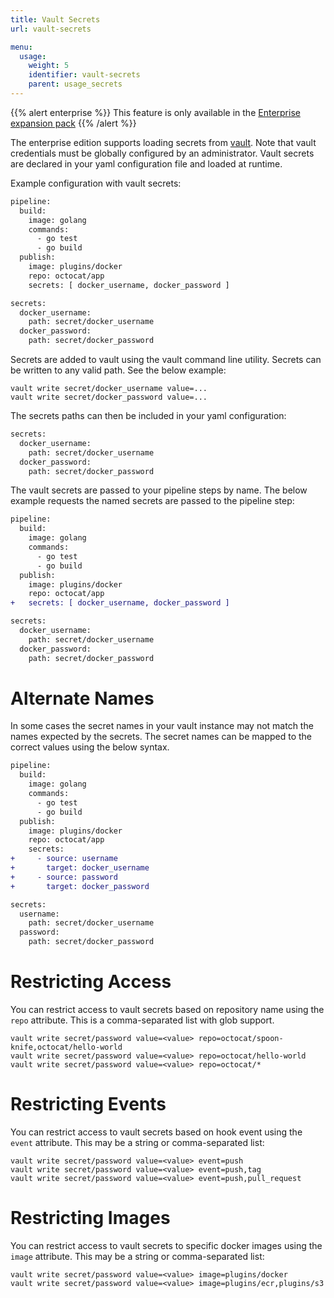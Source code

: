 ```yaml
---
title: Vault Secrets
url: vault-secrets

menu:
  usage:
    weight: 5
    identifier: vault-secrets
    parent: usage_secrets
---
```


{{% alert enterprise %}}
This feature is only available in the [Enterprise expansion pack](https://drone.io/enterprise/)
{{% /alert %}}

The enterprise edition supports loading secrets from [vault](https://www.vaultproject.io/). Note that vault credentials must be globally configured by an administrator. Vault secrets are declared in your yaml configuration file and loaded at runtime.

Example configuration with vault secrets:

```diff
pipeline:
  build:
    image: golang
    commands:
      - go test
      - go build
  publish:
    image: plugins/docker
    repo: octocat/app
    secrets: [ docker_username, docker_password ]

secrets:
  docker_username:
    path: secret/docker_username
  docker_password:
    path: secret/docker_password
```

Secrets are added to vault using the vault command line utility. Secrets can be written to any valid path. See the below example:

```nohighlight
vault write secret/docker_username value=...
vault write secret/docker_password value=...
```

The secrets paths can then be included in your yaml configuration:

```diff
secrets:
  docker_username:
    path: secret/docker_username
  docker_password:
    path: secret/docker_password
```

The vault secrets are passed to your pipeline steps by name. The below example requests the named secrets are passed to the pipeline step:

```diff
pipeline:
  build:
    image: golang
    commands:
      - go test
      - go build
  publish:
    image: plugins/docker
    repo: octocat/app
+   secrets: [ docker_username, docker_password ]

secrets:
  docker_username:
    path: secret/docker_username
  docker_password:
    path: secret/docker_password
```

# Alternate Names

In some cases the secret names in your vault instance may not match the names expected by the secrets. The secret names can be mapped to the correct values using the below syntax.

```diff
pipeline:
  build:
    image: golang
    commands:
      - go test
      - go build
  publish:
    image: plugins/docker
    repo: octocat/app
    secrets:
+     - source: username
+       target: docker_username
+     - source: password
+       target: docker_password

secrets:
  username:
    path: secret/docker_username
  password:
    path: secret/docker_password
```

# Restricting Access

You can restrict access to vault secrets based on repository name using the `repo` attribute. This is a comma-separated list with glob support.

```nohighlight
vault write secret/password value=<value> repo=octocat/spoon-knife,octocat/hello-world
vault write secret/password value=<value> repo=octocat/hello-world
vault write secret/password value=<value> repo=octocat/*
```

# Restricting Events

You can restrict access to vault secrets based on hook event using the `event` attribute. This may be a string or comma-separated list:

```nohighlight
vault write secret/password value=<value> event=push
vault write secret/password value=<value> event=push,tag
vault write secret/password value=<value> event=push,pull_request
```

# Restricting Images

You can restrict access to vault secrets to specific docker images using the `image` attribute. This may be a string or comma-separated list:

```nohighlight
vault write secret/password value=<value> image=plugins/docker
vault write secret/password value=<value> image=plugins/ecr,plugins/s3
```
